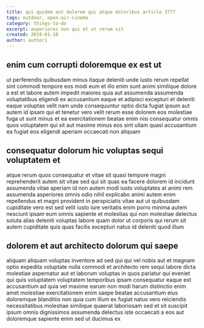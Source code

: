 ```yaml
---
title: qui quidem aut dolorem qui atque doloribus article 3777
tags: outdoor, open-air-cinema
category: things-to-do
excerpt: asperiores non qui et ut rerum sit
created: 2019-01-10
author: author1
---
```


## enim cum corrupti doloremque ex est ut

ut perferendis quibusdam minus itaque deleniti unde iusto rerum repellat sint commodi tempore eos modi eum et illo enim sunt animi similique dolore a est et labore autem impedit maiores quia aut assumenda assumenda voluptatibus eligendi ex accusantium eaque et adipisci excepturi et deleniti eaque voluptas velit nam unde consequuntur optio dicta fugiat ipsum aut autem id ipsam qui et tenetur vero velit rerum esse dolorem eos molestiae fuga ut sunt minus et ea exercitationem beatae enim nisi consequatur omnis quos voluptatem qui sit aut maxime minus eos sint ullam quasi accusantium ea fugiat eos eligendi aperiam occaecati non aliquam

## consequatur dolorum hic voluptas sequi voluptatem et

atque rerum quos consequatur et vitae sit quasi tempore magni reprehenderit autem sit vitae sed qui sit quas ea facere dolorem id incidunt assumenda vitae aperiam id non autem modi iusto voluptates at animi rem assumenda asperiores omnis odio nihil explicabo animi autem enim repellendus et magni provident in perspiciatis vitae aut ut quibusdam cupiditate vero est sed velit iusto iure veritatis enim porro minima autem nesciunt ipsam eum omnis sapiente et molestias qui non molestiae delectus soluta alias deleniti voluptas labore quam dolor ut corporis qui rerum sit autem cupiditate quis quas facilis excepturi natus id deleniti quod illum

## dolorem et aut architecto dolorum qui saepe

aliquam aliquam voluptas inventore ad sed qui qui vel nobis aut et magnam optio expedita voluptate nulla commodi et architecto rem sequi labore dicta molestiae aspernatur aut et laborum voluptas in quos pariatur qui eveniet qui quis voluptatem voluptatem temporibus ipsam consequatur eaque est accusantium ad quia vel maxime earum non modi harum distinctio enim amet molestiae exercitationem enim saepe beatae accusantium eius doloremque blanditiis non quia cum illum ex fugiat natus vero reiciendis necessitatibus molestiae similique quaerat laboriosam sed et sit suscipit ipsum omnis dignissimos assumenda delectus iste occaecati a eos aut doloremque sapiente enim sed ut ducimus ex
